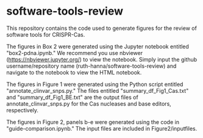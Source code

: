 # software-tools-review
This repository contains the code used to generate figures for the review of software tools for CRISPR-Cas.

The figures in Box 2 were generated using the Jupyter notebook entitled "box2-pdna.ipynb." We recommend you use nbviewer (https://nbviewer.jupyter.org/) to view the notebook. Simply input the github username/repository name (ruth-hanna/software-tools-review) and navigate to the notebook to view the HTML notebook.

The figures in Figure 1 were generated using the Python script entitled "annotate_clinvar_snps.py." The files entitled "summary_df_Fig1_Cas.txt" and "summary_df_Fig1_BE.txt" are the output files of annotate_clinvar_snps.py for the Cas nucleases and base editors, respectively. 

The figures in Figure 2, panels b-e were generated using the code in "guide-comparison.ipynb." The input files are included in Figure2/inputfiles.
